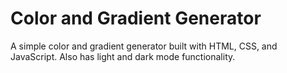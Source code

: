 # Color and Gradient Generator
A simple color and gradient generator built with HTML, CSS, and JavaScript. Also has light and dark mode functionality.
